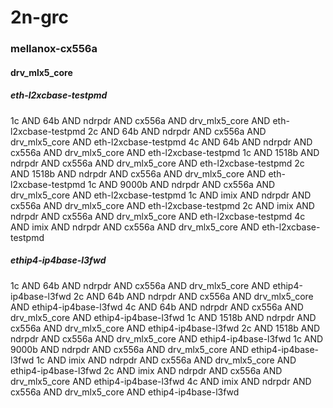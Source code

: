 # 2n-grc
### mellanox-cx556a
#### drv_mlx5_core
##### eth-l2xcbase-testpmd
1c AND 64b AND ndrpdr AND cx556a AND drv_mlx5_core AND eth-l2xcbase-testpmd
2c AND 64b AND ndrpdr AND cx556a AND drv_mlx5_core AND eth-l2xcbase-testpmd
4c AND 64b AND ndrpdr AND cx556a AND drv_mlx5_core AND eth-l2xcbase-testpmd
1c AND 1518b AND ndrpdr AND cx556a AND drv_mlx5_core AND eth-l2xcbase-testpmd
2c AND 1518b AND ndrpdr AND cx556a AND drv_mlx5_core AND eth-l2xcbase-testpmd
1c AND 9000b AND ndrpdr AND cx556a AND drv_mlx5_core AND eth-l2xcbase-testpmd
1c AND imix AND ndrpdr AND cx556a AND drv_mlx5_core AND eth-l2xcbase-testpmd
2c AND imix AND ndrpdr AND cx556a AND drv_mlx5_core AND eth-l2xcbase-testpmd
4c AND imix AND ndrpdr AND cx556a AND drv_mlx5_core AND eth-l2xcbase-testpmd
##### ethip4-ip4base-l3fwd
1c AND 64b AND ndrpdr AND cx556a AND drv_mlx5_core AND ethip4-ip4base-l3fwd
2c AND 64b AND ndrpdr AND cx556a AND drv_mlx5_core AND ethip4-ip4base-l3fwd
4c AND 64b AND ndrpdr AND cx556a AND drv_mlx5_core AND ethip4-ip4base-l3fwd
1c AND 1518b AND ndrpdr AND cx556a AND drv_mlx5_core AND ethip4-ip4base-l3fwd
2c AND 1518b AND ndrpdr AND cx556a AND drv_mlx5_core AND ethip4-ip4base-l3fwd
1c AND 9000b AND ndrpdr AND cx556a AND drv_mlx5_core AND ethip4-ip4base-l3fwd
1c AND imix AND ndrpdr AND cx556a AND drv_mlx5_core AND ethip4-ip4base-l3fwd
2c AND imix AND ndrpdr AND cx556a AND drv_mlx5_core AND ethip4-ip4base-l3fwd
4c AND imix AND ndrpdr AND cx556a AND drv_mlx5_core AND ethip4-ip4base-l3fwd